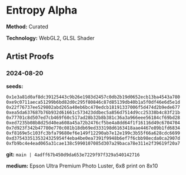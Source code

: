 # Entropy Alpha

**Method:** Curated

**Technology:** WebGL2, GLSL Shader

## Artist Proofs

### 2024-08-20

**seeds:**

```
0x1e3a81d0af8dc39125443c9b26e1983d2457c0db2b19d0652ecb13ba4543a780
0xe9c0711aeca51299b6bd82d0c295f80846c87d85139db40b1a5f0df46e6d5e1d
0x22f76737ee529802abd265a40eb6bc470edcb18191337006f5d474d2b9ede677
0xea5da637687b76b932d61661c573423ddbec5a856d7514d9cc25338b4c83f21b
0x77701c8d507ed7cb469f60c517ad28b32b8b381c36a3a966eee56184cf69bd28
0xed7235b08b8d25d40ea608a45a72b2476cf5be4a8dd64f1f16116d49c6704704
0x7d923f342b47780e770c081b18db69ed333198d6163418aae4467e89b1fd6834
0xf8169e5c103fc3bfa79680ef6e149f12290ab7e12e199c3b55f66a628cdc6699
0xd3754335135324325954f4eba4be0ea7391f9948b6ef7f6cbb98ecda0ca2907d
0xfb9bc4e4ead065a31cae138c5990107085d307a29baca78e311e2f39619f20a7
```

**git:** `main | 4adff67b450d9da653e7229f97f329a540142716`

**medium:** Epson Ultra Premium Photo Luster, 6x8 print on 8x10
